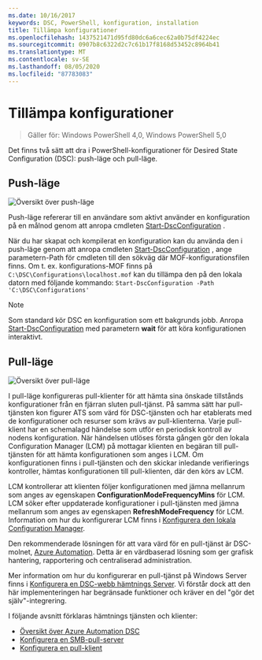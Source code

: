```yaml
---
ms.date: 10/16/2017
keywords: DSC, PowerShell, konfiguration, installation
title: Tillämpa konfigurationer
ms.openlocfilehash: 1437521471d95fd80dc6a6cec62a0b75df4224ec
ms.sourcegitcommit: 0907b8c6322d2c7c61b17f8168d53452c8964b41
ms.translationtype: MT
ms.contentlocale: sv-SE
ms.lasthandoff: 08/05/2020
ms.locfileid: "87783083"
---
```

# <a name="enacting-configurations"></a>Tillämpa konfigurationer

> Gäller för: Windows PowerShell 4,0, Windows PowerShell 5,0

Det finns två sätt att dra i PowerShell-konfigurationer för Desired State Configuration (DSC): push-läge och pull-läge.

## <a name="push-mode"></a>Push-läge

![Översikt över push-läge](media/enactingConfigurations/pushModel.png "Så här fungerar push-läget")

Push-läge refererar till en användare som aktivt använder en konfiguration på en målnod genom att anropa cmdleten [Start-DscConfiguration](/powershell/module/psdesiredstateconfiguration/start-dscconfiguration) .

När du har skapat och kompilerat en konfiguration kan du använda den i push-läge genom att anropa cmdleten [Start-DscConfiguration](/powershell/module/psdesiredstateconfiguration/start-dscconfiguration) , ange parametern-Path för cmdleten till den sökväg där MOF-konfigurationsfilen finns. Om t. ex. konfigurations-MOF finns på `C:\DSC\Configurations\localhost.mof` kan du tillämpa den på den lokala datorn med följande kommando: `Start-DscConfiguration -Path 'C:\DSC\Configurations'`

> [!NOTE]
> Som standard kör DSC en konfiguration som ett bakgrunds jobb. Anropa [Start-DscConfiguration](/powershell/module/psdesiredstateconfiguration/start-dscconfiguration) med parametern **wait** för att köra konfigurationen interaktivt.

## <a name="pull-mode"></a>Pull-läge

![Översikt över pull-läge](media/enactingConfigurations/pullModel.png "Så här fungerar pull-läget")

I pull-läge konfigureras pull-klienter för att hämta sina önskade tillstånds konfigurationer från en fjärran sluten pull-tjänst. På samma sätt har pull-tjänsten kon figurer ATS som värd för DSC-tjänsten och har etablerats med de konfigurationer och resurser som krävs av pull-klienterna. Varje pull-klient har en schemalagd händelse som utför en periodisk kontroll av nodens konfiguration. När händelsen utlöses första gången gör den lokala Configuration Manager (LCM) på mottagar klienten en begäran till pull-tjänsten för att hämta konfigurationen som anges i LCM. Om konfigurationen finns i pull-tjänsten och den skickar inledande verifierings kontroller, hämtas konfigurationen till pull-klienten, där den körs av LCM.

LCM kontrollerar att klienten följer konfigurationen med jämna mellanrum som anges av egenskapen **ConfigurationModeFrequencyMins** för LCM. LCM söker efter uppdaterade konfigurationer i pull-tjänsten med jämna mellanrum som anges av egenskapen **RefreshModeFrequency** för LCM. Information om hur du konfigurerar LCM finns i [Konfigurera den lokala Configuration Manager](../managing-nodes/metaConfig.md).

Den rekommenderade lösningen för att vara värd för en pull-tjänst är DSC-molnet, [Azure Automation](https://azure.microsoft.com/services/automation/). Detta är en värdbaserad lösning som ger grafisk hantering, rapportering och centraliserad administration.

Mer information om hur du konfigurerar en pull-tjänst på Windows Server finns i [Konfigurera en DSC-webb hämtnings Server](pullServer.md). Vi förstår dock att den här implementeringen har begränsade funktioner och kräver en del "gör det själv"-integrering.

I följande avsnitt förklaras hämtnings tjänsten och klienter:

- [Översikt över Azure Automation DSC](/azure/automation/automation-dsc-overview)
- [Konfigurera en SMB-pull-server](pullServerSMB.md)
- [Konfigurera en pull-klient](pullClientConfigID.md)
